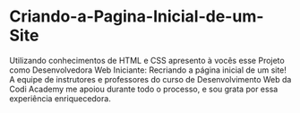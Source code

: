 # Criando-a-Pagina-Inicial-de-um-Site
Utilizando conhecimentos de HTML e CSS apresento à vocês esse Projeto como Desenvolvedora Web Iniciante: Recriando a página inicial de um site! A equipe de instrutores e professores do curso de Desenvolvimento Web da Codi Academy me apoiou durante todo o processo, e sou grata por essa experiência enriquecedora.
